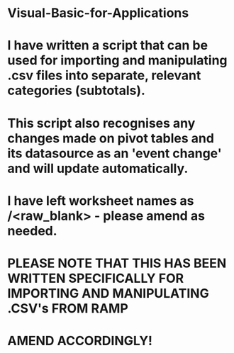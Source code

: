 # Visual-Basic-for-Applications
# I have written a script that can be used for importing and manipulating .csv files into separate, relevant categories (subtotals). 
# This script also recognises any changes made on pivot tables and its datasource as an 'event change' and will update automatically. 
# I have left worksheet names as <blank>/<raw_blank> - please amend as needed. 

# PLEASE NOTE THAT THIS HAS BEEN WRITTEN SPECIFICALLY FOR IMPORTING AND MANIPULATING .CSV's FROM RAMP
# AMEND ACCORDINGLY!
